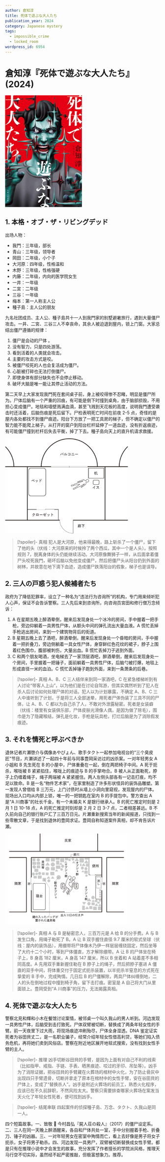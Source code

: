 ```yaml
---
author: 倉知淳
title: 死体で遊ぶな大人たち
publication_year: 2024
category: Japanese mystery
tags:
  - impossible_crime
  - locked_room
wordpress_id: 6954
---
```


# 倉知淳『死体で遊ぶな大人たち』(2024)

<img src=images/2024_cover.jpg width=250/>

## 1. 本格・オブ・ザ・リビングデッド

出场人物：
* 我門：三年级，部长
* 青山：三年级，领导者
* 岡田：二年级，小个子
* 大河原：四年级，性格温和
* 木野：三年级，性格强硬
* 内藤：二年级，内向的医学院女生
* 一井：一年级
* 二宮：二年级
* 三谷：一年级
* 梅本：第一人称主人公
* 種子島：主人公的朋友

九名社团成员、主人公、種子島共十一人到我門家的别墅避暑旅行，遇到大量僵尸攻击。一井、二宮、三谷三人不幸丧命，其余人被迫退到屋内，锁上门窗。大家总结出僵尸遵循的规律：
1. 僵尸是会动的尸体 。
2. 没有智力，只是四处游荡。
3. 看到活着的人类就会攻击。
4. 主要的攻击方式是咬。
5. 被僵尸咬死的人也会复活成为僵尸。
6. 心脏被打碎也无法打倒僵尸。
7. 即使身体有部分缺失也不会停止移动。
8. 破坏大脑是唯一能让其停止活动的方法。

第二天早上大家发现我門死在套间桌子前，身上被咬得惨不忍睹，明显是僵尸所为。尸体后脑有一个严重的凹痕，有可能是倒下时撞到桌角，由于脑部损毁，不用担心变成僵尸。地毯和墙壁溅满血滴，甚至飞溅到天花板的高度，说明我門遭受袭击时还活着，后脑伤痕是死后留下。尸检表明死亡时间在前夜 2-5 点，奇怪的是屋内各处都找不到僵尸痕迹。阳台下方放了一把工具房的梯子，但不确定以僵尸的智力能不能爬上梯子。从打开的窗户到阳台栏杆延伸了一道血迹，没有折返痕迹，有可能僵尸撞到栏杆后失去平衡，掉了下去。種子島向天上的直升机请求救援。

<img src=images/2024_room.jpg width=400/>

> [!spoiler]- 真相
> 犯人是大河原，他来得最晚，路上斩杀了一个僵尸，留下了他的头（伏线：大河原来的时候拎了两个西瓜，其中一个是人头）。按照规则 7，脱离身体的头仍能继续活动。大河原像舞狮子一样，从后面拿着僵尸头咬死我門，砸坏后脑以免他变成僵尸，然后把僵尸头从阳台扔到外面的树林，并故意在地下滴下血迹，造成僵尸跌落阳台的假象，梯子也是误导。

## 2. 三人の戸惑う犯人候補者たち

政府为了降低犯罪率，设立了一种名为“违法行为咨询所”的机构，专门用来倾听犯人心声，保证不会告诉警察。三人先后来到咨询所，向咨询员宮田和修行僧万念倾诉：
1. A 在星期五晚上醉酒晕倒，醒来后发现身处一个冰冷的房间，手中握着一把手枪，旁边仰躺着一具男性尸体，从额头中间的弹孔流出大量血液。A 慌忙丢掉手枪逃出房间，来到一个建筑物背后的街道。
2. B 星期五晚上去了酒吧，醉酒晕倒，醒来后发现身处一个昏暗的房间，手中握着一把折叠刀，旁边侧躺着一具女性尸体，身穿鲜红色花纹的裙子，脖子上围着红色围巾，腹部被刺伤，大量出血。B 慌忙丢掉刀子逃到外面。
3. C 和两个朋友喝酒，坐电梯去了一家顶层酒吧，醉酒晕倒，醒来后发现身处一个房间，手里握着一把锤子，面前躺着一具男性尸体，后脑勺被打爆，地毯上形成直径一米的血泊。C 慌忙丢掉锤子跑到外面，来到一条萧条的后巷。

> [!spoiler]- 真相
> A、B、C 三人结伴来到同一家酒吧，C 在紧急楼梯听到有人讨论“带客人上山”，以为他们是在讨论自驾游，但其实偶然听到了犯人在杀人后讨论如何处理尸体的对话。犯人以为计划暴露，不确定 A、B、C 三人中谁听到了计划，于是将三人全部迷晕，用死者尸体伪装了三具不同的尸体，让 A、B、C 都以为自己杀了人，不敢对外泄露秘密。死者是女装癖（伏线：楼里有女装俱乐部，尸体皮肤光滑像人偶，是因为做了除毛），围巾是为了隐藏喉结，弹孔是化妆，手枪是玩具枪，打烂后脑是为了消除假发痕迹。

## 3. それを情死と呼ぶべきか

退休记者片瀬啓介与偶像あやぴょん、歌手タクト一起参加电视台的“三个臭皮匠”节目，片瀬讲述了一起四十年前与同事豊岡采访过的凶杀案。一对年轻男女 A 小姐和 B 先生死在 B 的小屋中，尸体重叠在一起，倒在两把椅子中间。A 死于扼杀，喉咙被 B 紧紧掐住，喉咙上的痕迹与 B 的手掌吻合。B 被人从正面勒死，脖子上仍缠着绳子，绳子两端被 A 紧紧握住。两人左侧头部各有一记击打痕，均不足以致命。B 是一名“物件艺术家”，在家里制造了许多形状怪异的装饰品雕塑。第一发现人曾借给 B 三万元，上门讨债时从墙上小洞向里窥视，发现屋内的尸体。现场出入口均从内部上锁，唯一的一把钥匙在室内 B 的手提包中。警方查出 A 是“A 川商事”的社长千金，有一个未婚夫 K 是银行继承人。B 的死亡推定时刻是 2 月 1 日 10-18 点，A 的死亡推定时刻却是 2 月 2 日 3-7 点，二者相差甚远。B 不久前向自己的银行账户汇了三百万日元。片瀬重新搜索当年的新闻报道，只找到一些零散文章，于是找到退休的豊岡求证。豊岡自称知道案件真相，却不肯告诉片瀬。

<img src=images/2024_bodies.jpg width=400/>

> [!spoiler]- 真相
> A 与 B 是秘密恋人，三百万元是 A 给 B 的分手费。A 与 B 发生口角，用绳子勒死了 B。A 让 B 双手握住直径 9.7 厘米的软式垒球（伏线：屋内的装饰品），用绷带将尸体像木乃伊一样层层缠绕固定，然后坐等了大约十二个小时，等到尸体僵直，方才解除绷带。A 让 B 的尸体坐在椅子上，B 身高 182 厘米，A 身高 147 厘米，所以 B 坐着和 A 站着差不多相同高度。A 先用双手重新握住勒在 B 脖子上的绳子，然后把脖子塞进 A 僵直的双手中间，将体重交付于固定式扼杀装置，以半扼杀半窒息的方式死在挚爱的 B 手中，完成殉情。几日后 B 的尸僵解除，两具尸体纠缠倒地，二人的头在倒地过程中撞到椅子角，留下击打痕。密室是 A 自己将大门从里面锁上。豊岡受到“A 川商事”的压力，无法揭露真相。

## 4. 死体で遊ぶな大人たち

警察北見和輝和小木在餐馆讨论案情，被邻桌一个叫久我山的男人听到。河边发现一具男性尸体，后脑受到击打致死。尸体双臂被切断，替换成了两条年轻女性的手臂。前一天夜里下过大雨，将现场痕迹冲刷殆尽，尸体全身湿透。DNA 鉴定证实死者为谷田貝丈二，是一名职业骗子，经常介绍年轻女性借高利贷，等她们陷入债务危机，再将她们卖到风俗店。警察在附近地区展开地毯式搜索，没有找到女性手臂的主人。

> [!spoiler]- 推理
> 凶手切断谷田貝的手臂，是因为上面有对自己不利的线索（比如指甲、戒指、手链、手表、晒黑痕迹、咬过的牙印、吊坠等）。凶手为了消除证据，把谷田貝的手臂藏在火葬场的棺材中火化，为了防止骨灰中出现四只手臂遗骨，切断并拿走了原本在棺材中的女性手臂，安在谷田貝的尸体上，变成了“替换杀人”。凶手是附近火葬场的前员工，熟悉火化程序，应该已在不久前辞职，不然风险太大。警察只需要排查哪家火葬场在案发当天火化了年轻女性死者，便可找到凶手。

> [!spoiler]- 结尾串联
> 四起案件的侦探種子島、万念、タクト、久我山是同一人。

四个短篇故事。一、致敬 📖 今村昌弘『屍人荘の殺人』（2017）的僵尸设定系。二、三人在同一天晚上醉酒醒来，各自和尸体共处一室，手中分别握着手枪、折叠刀、锤子的凶器。三、一对年轻男女在密室中殉情而亡，看上去好像是男子将女子扼杀，女子将男子勒杀。四、河边发现一具男尸，双臂被切断替换成女性手臂。都是只有在推理小说中才会发生的故事，充分发挥了作者擅长的学院派风格，推理天马行空不切实际，虽然经不起严密推敲，但极富想象力。推荐。